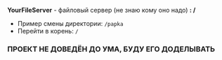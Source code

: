 **YourFileServer** - файловый сервер (не знаю кому оно надо) **: /**

- Пример смены директории: `/papka`
- Перейти в корень: `/`

### ПРОЕКТ НЕ ДОВЕДЁН ДО УМА, БУДУ ЕГО ДОДЕЛЫВАТЬ